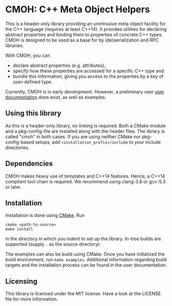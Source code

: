 CMOH: C++ Meta Object Helpers
=============================

This is a header-only library providing an unintrusive meta object facility for
the C++ language (requires at least C++14). It provides utilities for declaring
abstract properties and binding them to properties of concrete C++ types. CMOH
is designed to be used as a base for by (de)serialization and RPC libraries.

With CMOH, you can
 * declare abstract properties (e.g. attributes),
 * specify how these properties are accessed for a specific C++ type and
 * bundle this information, giving you access to the properties by a key of
   user-defined type.

Currently, CMOH is in early development. However, a preliminary user
[user documentation](doc/README.md) does exist, as well as examples.


Using this library
------------------

As this is a header-only library, no linking is required. Both a CMake module
and a pkg-config-file are installed along with the header files. The library is
called "cmoh" in both cases. If you are using neither CMake nor pkg-config-based
setups, add `<installation_prefix>/include` to your include directories.


Dependencies
------------

CMOH makes heavy use of templates and C++14 features. Hence, a C++14 compliant
tool chain is required. We recommend using clang-3.8 or gcc-5.3 or later.


Installation
------------

Installation is done using [CMake](http://cmake.org). Run

```
cmake <path-to-source>
make install
```
in the directory in which you indent to set up the library. In-tree builds are
supported (supply `.` as the source directory).

The examples can also be build using CMake. Once you have initialized the build
environment, run `make examples`. Additional information regarding build targets
and the installation process can be found in the user documentation.


Licensing
---------

This library is licensed under the MIT license. Have a look at the LICENSE file
for more information.


